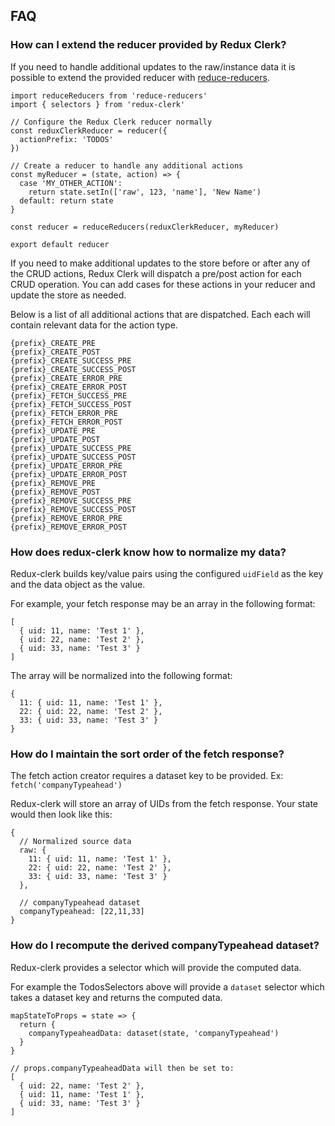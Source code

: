 ## FAQ

### How can I extend the reducer provided by Redux Clerk?
If you need to handle additional updates to the raw/instance data it is possible to extend the provided reducer with [reduce-reducers](https://www.npmjs.com/package/reduce-reducers).

```
import reduceReducers from 'reduce-reducers'
import { selectors } from 'redux-clerk'

// Configure the Redux Clerk reducer normally
const reduxClerkReducer = reducer({
  actionPrefix: 'TODOS'
})

// Create a reducer to handle any additional actions
const myReducer = (state, action) => {
  case 'MY_OTHER_ACTION':
    return state.setIn(['raw', 123, 'name'], 'New Name')
  default: return state
}

const reducer = reduceReducers(reduxClerkReducer, myReducer)

export default reducer
```

If you need to make additional updates to the store before or after any of the CRUD actions, Redux Clerk will dispatch a pre/post action for each CRUD operation. You can add cases for these actions in your reducer and update the store as needed.

Below is a list of all additional actions that are dispatched. Each each will contain relevant data for the action type.

```
{prefix}_CREATE_PRE
{prefix}_CREATE_POST
{prefix}_CREATE_SUCCESS_PRE
{prefix}_CREATE_SUCCESS_POST
{prefix}_CREATE_ERROR_PRE
{prefix}_CREATE_ERROR_POST
{prefix}_FETCH_SUCCESS_PRE
{prefix}_FETCH_SUCCESS_POST
{prefix}_FETCH_ERROR_PRE
{prefix}_FETCH_ERROR_POST
{prefix}_UPDATE_PRE
{prefix}_UPDATE_POST
{prefix}_UPDATE_SUCCESS_PRE
{prefix}_UPDATE_SUCCESS_POST
{prefix}_UPDATE_ERROR_PRE
{prefix}_UPDATE_ERROR_POST
{prefix}_REMOVE_PRE
{prefix}_REMOVE_POST
{prefix}_REMOVE_SUCCESS_PRE
{prefix}_REMOVE_SUCCESS_POST
{prefix}_REMOVE_ERROR_PRE
{prefix}_REMOVE_ERROR_POST
```

### How does redux-clerk know how to normalize my data?
Redux-clerk builds key/value pairs using the configured `uidField` as the key and the data object as the value.

For example, your fetch response may be an array in the following format:
```
[
  { uid: 11, name: 'Test 1' },
  { uid: 22, name: 'Test 2' },
  { uid: 33, name: 'Test 3' }
]
```

The array will be normalized into the following format:
```
{
  11: { uid: 11, name: 'Test 1' },
  22: { uid: 22, name: 'Test 2' },
  33: { uid: 33, name: 'Test 3' }
}
```

### How do I maintain the sort order of the fetch response?
The fetch action creator requires a dataset key to be provided. Ex: `fetch('companyTypeahead')`

Redux-clerk will store an array of UIDs from the fetch response. Your state would then look like this:

```
{
  // Normalized source data
  raw: {
    11: { uid: 11, name: 'Test 1' },
    22: { uid: 22, name: 'Test 2' },
    33: { uid: 33, name: 'Test 3' }
  },

  // companyTypeahead dataset
  companyTypeahead: [22,11,33]
}
```

### How do I recompute the derived companyTypeahead dataset?
Redux-clerk provides a selector which will provide the computed data.

For example the TodosSelectors above will provide a `dataset` selector which takes a dataset key and returns the computed data.
```
mapStateToProps = state => {
  return {
    companyTypeaheadData: dataset(state, 'companyTypeahead')
  }
}

// props.companyTypeaheadData will then be set to:
[
  { uid: 22, name: 'Test 2' },
  { uid: 11, name: 'Test 1' },
  { uid: 33, name: 'Test 3' }
]

```
